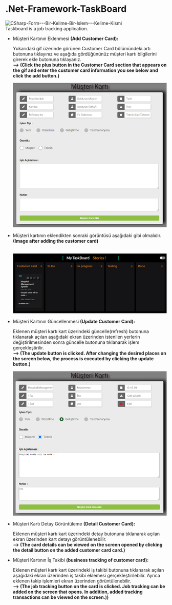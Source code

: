 # .Net-Framework-TaskBoard

![CSharp-Form---Bir-Kelime-Bir-Islem---Kelime-Kismi](My-Video_Trim.gif) </br>
Taskboard is a job tracking application.

<ul>
  <li>Müşteri Kartının Eklenmesi <strong> (Add Customer Card): </strong></li>
  <p>Yukarıdaki gif üzerinde görünen Customer Card bölümündeki artı butonuna tıklayınız ve aşağıda gördüğününüz müşteri kartı bilgilerini girerek ekle butonuna tıklayanız. </br>
 <strong> --> (Click the plus button in the Customer Card section that appears on the gif and enter the customer card information you see below and click the add button.) </strong>
</p>

<img src = "add_customer.PNG" width = 10000px height=450></img>

 <li>Müşteri kartının eklendikten sonraki görüntüsü aşağıdaki gibi olmalıdır.<strong> (Image after adding the customer card) </strong></li> <br>
 
 <img src = "added_customer.PNG" ></img>
 
  <li>Müşteri Kartının Güncellenmesi  <strong> (Update Customer Card):  </strong></li>
  <p>Eklenen müşteri kartı kart üzerindeki güncelle(refresh) butonuna tıklanarak açılan aşağıdaki ekran üzerinden istenilen yerlerin değiştirilmesinden sonra güncelle butonuna tıklanarak işlem gerçekleştirilir. </br>
 <strong> --> (The update button is clicked. After changing the desired places on the screen below, the process is executed by clicking the update button.)
</strong>
</p>
 
 <img src = "customer_update.PNG" width = 10000px height=450></img>
 
 <li>Müşteri Kartı Detay Görüntüleme  <strong> (Detail Customer Card):  </strong></li>
  <p>Eklenen müşteri kartı kart üzerindeki detay butonuna tıklanarak açılan  ekran üzerinden kart detayı görüntülenebilir.</br>
 <strong> --> (The card details can be viewed on the screen opened by clicking the detail button on the added customer card card.)
</strong>
</p>

 <li>Müşteri Kartının İş Takibi  <strong> (business tracking of customer card):  </strong></li>
  <p>Eklenen müşteri kartı kart üzerindeki iş takibi butonuna tıklanarak açılan aşağıdaki ekran üzerinden iş takibi eklemesi gerçekleştirilebilir. Ayrıca eklenen takip işlemleri ekran üzerinden görüntülenebilir.</br>
 <strong> --> (The job tracking button on the card is clicked. Job tracking can be added on the screen that opens. In addition, added tracking transactions can be viewed on the screen.))
</strong>
</p>
 
</ul>
